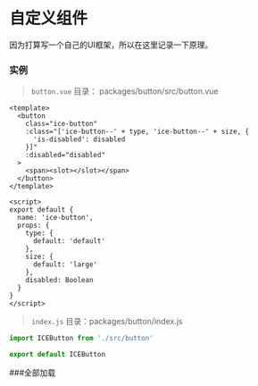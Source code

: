 # 自定义组件

因为打算写一个自己的UI框架，所以在这里记录一下原理。

### 实例

> `button.vue` 目录： packages/button/src/button.vue

```vue
<template>
  <button
    class="ice-button"
    :class="['ice-button--' + type, 'ice-button--' + size, {
      'is-disabled': disabled
    }]"
    :disabled="disabled"
  >
    <span><slot></slot></span>
  </button>
</template>

<script>
export default {
  name: 'ice-button',
  props: {
    type: {
      default: 'default'
    },
    size: {
      default: 'large'
    },
    disabled: Boolean
  }
}
</script>
```

> `index.js` 目录：packages/button/index.js

```js
import ICEButton from './src/button'

export default ICEButton

```

###全部加载













